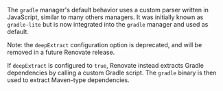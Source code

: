 The `gradle` manager's default behavior uses a custom parser written in JavaScript, similar to many others managers.
It was initially known as `gradle-lite` but is now integrated into the `gradle` manager and used as default.

Note: the `deepExtract` configuration option is deprecated, and will be removed in a future Renovate release.

If `deepExtract` is configured to `true`, Renovate instead extracts Gradle dependencies by calling a custom Gradle script.
The `gradle` binary is then used to extract Maven-type dependencies.
